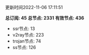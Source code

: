 更新时间2022-11-06 17:11:51

**总订阅: 45**
**总节点: 2331**
**有效节点: 436**
- ssr节点: 13
- v2ray节点: 223
- trojan节点: 74
- ss节点: 126
